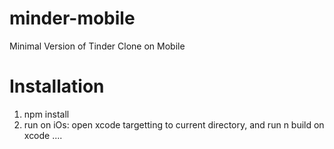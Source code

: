 # minder-mobile
Minimal Version of Tinder Clone on Mobile

# Installation
1. npm install
2. run on iOs: open xcode targetting to current directory, and run n build on xcode
....
